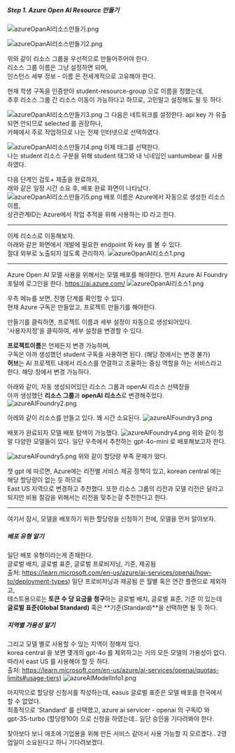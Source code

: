 ##### Step 1. Azure Open AI Resource 만들기
![azureOpanAI리소스만들기.png](./datas/azureOpanAI리소스만들기.png)

![azureOpanAI리소스만들기2.png](./datas/azureOpanAI리소스만들기2.png)

위와 같이 리소스 그룹을 우선적으로 만들어주어야 한다.  
리소스 그룹 이름은 그냥 설정하면 되며,  
인스턴스 세부 정보 - 이름 은 전세계적으로 고유해야 한다.  

현재 학생 구독을 인증받아 student-resource-group 으로 이름을 정했는데,  
추후 리소스 그룹 간 리소스 이동이 가능하다고 하므로, 고민말고 설정해도 될 듯 하다.  

![azureOpanAI리소스만들기3.png](./datas/azureOpanAI리소스만들기3.png)
그 다음은 네트워크를 설정한다. api key 가 유출되면 안되므로 selected 를 권장하나,  
카페에서 주로 작업하므로 나는 전체 인터넷으로 선택하였다.

![azureOpanAI리소스만들기4.png](./datas/azureOpanAI리소스만들기4.png)
이제 태그를 선택한다.   
나는 student 리소스 구분을 위해 student 태그와
내 닉네임인 uantumbear 를 사용하였다.

다음 단계인 검토+ 제출을 완료하자,  
래와 같은 일정 시간 소요 후, 배포 완료 화면이 나타났다.
![azureOpanAI리소스만들기5.png](./datas/azureOpanAI리소스만들기5.png)
배포 이름은 Azure에서 자동으로 생성한 리소스 이름,  
상관관계ID는 Azure에서 작업 추적을 위해 사용하는 ID 라고 한다.

---

이제 리소스로 이동해보자.  
아래와 같은 화면에서 개발에 필요한 endpoint 와 key 를 볼 수 있다.  
절대 외부로 노출되지 않도록 관리하자.
![azureOpanAI리소스1.png](./datas/azureOpanAI리소스1.png)


---

Azure Open AI 모델 사용을 위해서는 모델 배포를 해야한다.
먼저 Azure AI Foundry 포털에 로그인을 한다.
https://ai.azure.com/
![azureOpanAI리소스1.png](./datas/azureAIFoundry1.png)

우측 메뉴를 보면, 진행 단계를 확인할 수 있다.  
현재 Azure 구독은 만들었고, 프로젝트 만들기를 해야한다.

만들기를 클릭하면, 프로젝트 이름과 세부 설정이 자동으로 생성되어있다.  
'사용자지정'을 클릭하여, 세부 설정을 변경할 수 있다.

**프로젝트이름**은 언제든지 변경 가능하며,  
구독은 아까 생성했던 student 구독을 사용하면 된다. (해당 창에서는 변경 불가)  
**허브**는 AI 프로젝트 내에서 리소스를 연결하고 조율하는 중심 역할을 하는 서비스라고 한다. 해당 창에서 변경 가능하다.

아래와 같이, 자동 생성되어있던 리소스 그룹과 openAI 리소스 선택창을   
아까 생성했던 **리소스 그룹**과 **openAI 리소스**로 변경해주었다.    
![azureAIFoundry2.png](./datas/azureAIFoundry2.png)

아래와 같이 리소스를 만들고 있다. 꽤 시간 소요된다.
![azureAIFoundry3.png](./datas/azureAIFoundry3.png)

배포가 완료되자 모델 배포 탐색이 가능했다.
![azureAIFoundry4.png](./datas/azureAIFoundry4.png)
위와 같이 정말 다양한 모델들이 있다.
일단 우측에서 추천하는 gpt-4o-mini 로 배포해보고자 한다.

![azureAIFoundry5.png](./datas/azureAIFoundry5.png)
위와 같이 할당량 부족 문제가 떴다.

챗 gpt 에 따르면,
Azure에는 리전별 서비스 제공 정책이 있고, korean central 에는 해당 할당량이 없는 듯 하므로  
East US 지역으로 변경하고 추천했다. 
또한 리소스 그룹의 리전과 모델 리전은 달라고 되지만 비용 절감을 위해서는 리전을 맞추는걸 추천한다고 한다.

---

여기서 잠시, 모델을 배포하기 위한 할당량을 신청하기 전에, 모델을 먼저 알아보자.
##### 배포 유형 알기
일단 배포 유형이라는게 존재한다.  
글로벌 배치, 글로벌 표준, 글로벌 프로비저닝, 기준, 제공됨  
출처: https://learn.microsoft.com/en-us/azure/ai-services/openai/how-to/deployment-types)
일단 프로비저닝과 제공됨 은 월별 혹은 연간 플랜으로 제외하고,  
테스트용으로는 **토큰 수 당 요금을 청구**하는 글로벌 배치, 글로벌 표준, 기준 이 있는데  
**글로벌 표준(Global Standard)** 혹은 **기준(Standard)**을 선택하면 될 듯 하다.

##### 지역별 가용성 알기
그리고 모델 별로 사용할 수 있는 지역이 정해져 있다.  
korea central 을 보면 몇개의 gpt-4o 를 제외하고는 거의 모든 모델의 가용성이 없다.  
따라서 east US 를 사용해야 할 듯 하다.  
출처: https://learn.microsoft.com/en-us/azure/ai-services/openai/quotas-limits#usage-tiers)
![azureAIModelInfo1.png](./datas/azureAIModelInfo1.png)

마지막으로 할당량 신청서를 작성하는데, easus 글로벌 표준은 모델 배포를 한국에서 할 수 없었다.  
최종적으로 'Standard' 를 선택했고,
azure ai servicer - openai 의 구독ID 와  
gpt-35-turbo (할당량100) 으로 신청을 하였는데.. 일단 승인을 기다려봐야 한다.

찾아보다 보니 애초에 기업용을 위해 만든 서비스 같아서 사용 가능할 지 모르겠다..
2영업일이 소요된다고 하니 기다려보겠다.


